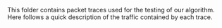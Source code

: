 This folder contains packet traces used for the testing of our algorithm. Here follows a quick description of the traffic contained by each trace.
